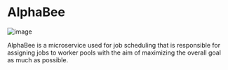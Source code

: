 # AlphaBee
![image](https://user-images.githubusercontent.com/100518681/223109756-199df97d-8927-4609-85db-2ad8e4401049.png)


AlphaBee is a microservice used for job scheduling that is responsible for assigning jobs to worker pools with the aim of maximizing the overall goal as much as possible.

